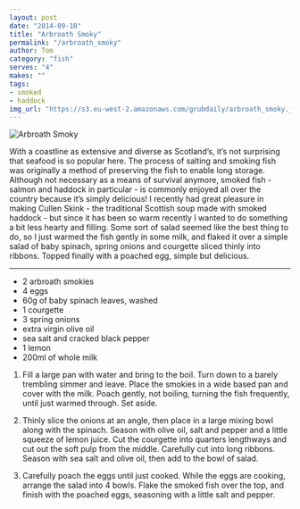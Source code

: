```yaml
---
layout: post
date: "2014-09-10"
title: "Arbroath Smoky"
permalink: "/arbroath_smoky"
author: Tom
category: "fish"
serves: "4"
makes: ""
tags:
- smoked
- haddock
img_url: "https://s3.eu-west-2.amazonaws.com/grubdaily/arbroath_smoky.jpg"
---
```

<img src="https://s3.eu-west-2.amazonaws.com/grubdaily/arbroath_smoky.jpg" alt="Arbroath Smoky" />

With a coastline as extensive and diverse as Scotland’s, it’s not surprising that seafood is so popular here. The process of salting and smoking fish was originally a method of preserving the fish to enable long storage. Although not necessary as a means of survival anymore, smoked fish - salmon and haddock in particular - is commonly enjoyed all over the country because it’s simply delicious! I recently had great pleasure in making Cullen Skink - the traditional Scottish soup made with smoked haddock - but since it has been so warm recently I wanted to do something a bit less hearty and filling. Some sort of salad seemed like the best thing to do, so I just warmed the fish gently in some milk, and flaked it over a simple salad of baby spinach, spring onions and courgette sliced thinly into ribbons. Topped finally with a poached egg, simple but delicious.

---
* 2 arbroath smokies
* 4 eggs
* 60g of baby spinach leaves, washed
* 1 courgette
* 3 spring onions
* extra virgin olive oil
* sea salt and cracked black pepper
* 1 lemon
* 200ml of whole milk

1. Fill a large pan with water and bring to the boil. Turn down to a barely trembling simmer and leave. Place the smokies in a wide based pan and cover with the milk. Poach gently, not boiling, turning the fish frequently, until just warmed through. Set aside.

2. Thinly slice the onions at an angle, then place in a large mixing bowl along with the spinach. Season with olive oil, salt and pepper and a little squeeze of lemon juice. Cut the courgette into quarters lengthways and cut out the soft pulp from the middle. Carefully cut into long ribbons. Season with sea salt and olive oil, then add to the bowl of salad.

3. Carefully poach the eggs until just cooked. While the eggs are cooking, arrange the salad into 4 bowls. Flake the smoked fish over the top, and finish with the poached eggs, seasoning with a little salt and pepper.

